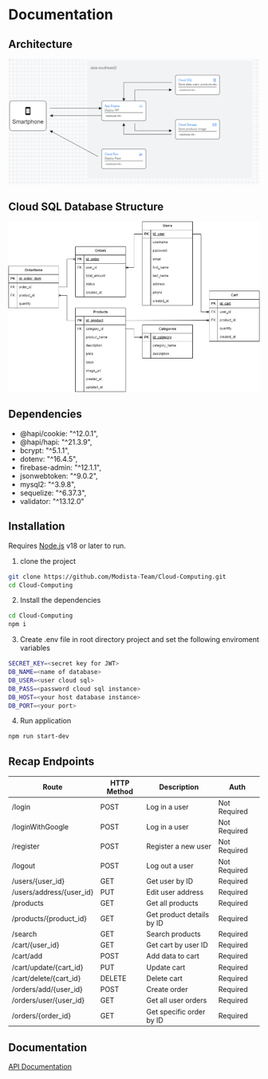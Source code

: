# Documentation
## Architecture

![Logo](documentation/Cloud-arsitekture-dengan-flask.png)

## Cloud SQL Database Structure
![Logo](documentation/Design_db_modista.jpg)

## Dependencies

- @hapi/cookie: "^12.0.1",
- @hapi/hapi: "^21.3.9",
- bcrypt: "^5.1.1",
- dotenv: "^16.4.5",
- firebase-admin: "^12.1.1",
- jsonwebtoken: "^9.0.2",
- mysql2: "^3.9.8",
- sequelize: "^6.37.3",
- validator: "^13.12.0"



## Installation

 Requires [Node.js](https://nodejs.org/) v18 or later to run.
1. clone the project
```sh
git clone https://github.com/Modista-Team/Cloud-Computing.git
cd Cloud-Computing
```
2. Install the dependencies

```sh
cd Cloud-Computing
npm i
```

3. Create .env file in root directory project and set the following enviroment variables
```sh
SECRET_KEY=<secret key for JWT>
DB_NAME=<name of database>
DB_USER=<user cloud sql>
DB_PASS=<password cloud sql instance>
DB_HOST=<your host database instance>
DB_PORT=<your port>
```
4. Run application
```sh
npm run start-dev
```

## Recap Endpoints

| Route                        | HTTP Method | Description                     | Auth         |
|------------------------------|-------------|---------------------------------|--------------|
| /login                       | POST        | Log in a user                   | Not Required |
| /loginWithGoogle             | POST        | Log in a user                   | Not Required |
| /register                    | POST        | Register a new user             | Not Required |
| /logout                      | POST        | Log out a user                  | Not Required |
| /users/{user_id}             | GET         | Get user by ID                  | Required     |
| /users/address/{user_id}     | PUT         | Edit user address               | Required     |
| /products                    | GET         | Get all products                | Required     |
| /products/{product_id}       | GET         | Get product details by ID       | Required     |
| /search                      | GET         | Search products                 | Required     |
| /cart/{user_id}              | GET         | Get cart by user ID             | Required     |
| /cart/add                    | POST        | Add data to cart                | Required     |
| /cart/update/{cart_id}       | PUT         | Update cart                     | Required     |
| /cart/delete/{cart_id}       | DELETE      | Delete cart                     | Required     |
| /orders/add/{user_id}        | POST        | Create order                    | Required     |
| /orders/user/{user_id}       | GET         | Get all user orders             | Required     |
| /orders/{order_id}           | GET         | Get specific order by ID        | Required     |

## Documentation

[API Documentation](documentation/endpoint.md)

